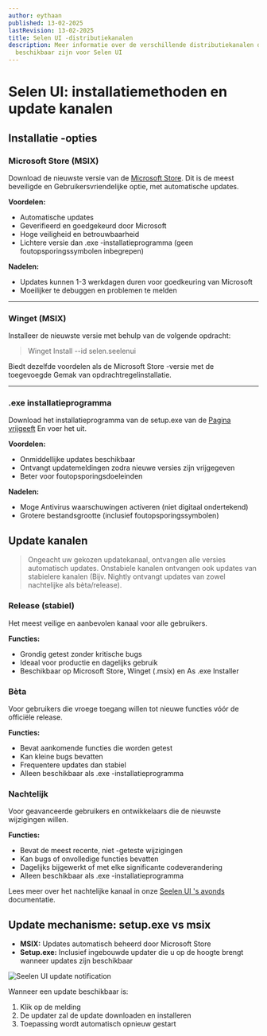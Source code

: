 ```yaml
---
author: eythaan
published: 13-02-2025
lastRevision: 13-02-2025
title: Selen UI -distributiekanalen
description: Meer informatie over de verschillende distributiekanalen die
  beschikbaar zijn voor Selen UI
---
```


# Selen UI: installatiemethoden en update kanalen

## Installatie -opties

### Microsoft Store (MSIX)

Download de nieuwste versie van de
[Microsoft Store](https://www.microsoft.com/store). Dit is de meest beveiligde
en Gebruikersvriendelijke optie, met automatische updates.

**Voordelen:**

- Automatische updates
- Geverifieerd en goedgekeurd door Microsoft
- Hoge veiligheid en betrouwbaarheid
- Lichtere versie dan .exe -installatieprogramma (geen foutopsporingssymbolen
  inbegrepen)

**Nadelen:**

- Updates kunnen 1-3 werkdagen duren voor goedkeuring van Microsoft
- Moeilijker te debuggen en problemen te melden

---

### Winget (MSIX)

Installeer de nieuwste versie met behulp van de volgende opdracht:

> Winget Install --id selen.seelenui

Biedt dezelfde voordelen als de Microsoft Store -versie met de toegevoegde Gemak
van opdrachtregelinstallatie.

---

### .exe installatieprogramma

Download het installatieprogramma van de setup.exe van de
[Pagina vrijgeeft](https://github.com/eythaann/Seelen-UI/releases) En voer het
uit.

**Voordelen:**

- Onmiddellijke updates beschikbaar
- Ontvangt updatemeldingen zodra nieuwe versies zijn vrijgegeven
- Beter voor foutopsporingsdoeleinden

**Nadelen:**

- Moge Antivirus waarschuwingen activeren (niet digitaal ondertekend)
- Grotere bestandsgrootte (inclusief foutopsporingssymbolen)

## Update kanalen

> Ongeacht uw gekozen updatekanaal, ontvangen alle versies automatisch updates.
> Onstabiele kanalen ontvangen ook updates van stabielere kanalen (Bijv. Nightly
> ontvangt updates van zowel nachtelijke als bèta/release).

### Release (stabiel)

Het meest veilige en aanbevolen kanaal voor alle gebruikers.

**Functies:**

- Grondig getest zonder kritische bugs
- Ideaal voor productie en dagelijks gebruik
- Beschikbaar op Microsoft Store, Winget (.msix) en As .exe Installer

### Bèta

Voor gebruikers die vroege toegang willen tot nieuwe functies vóór de officiële
release.

**Functies:**

- Bevat aankomende functies die worden getest
- Kan kleine bugs bevatten
- Frequentere updates dan stabiel
- Alleen beschikbaar als .exe -installatieprogramma

### Nachtelijk

Voor geavanceerde gebruikers en ontwikkelaars die de nieuwste wijzigingen
willen.

**Functies:**

- Bevat de meest recente, niet -geteste wijzigingen
- Kan bugs of onvolledige functies bevatten
- Dagelijks bijgewerkt of met elke significante codeverandering
- Alleen beschikbaar als .exe -installatieprogramma

Lees meer over het nachtelijke kanaal in onze
[Seelen UI 's avonds](https://seelen.io/blog/nightly) documentatie.

## Update mechanisme: setup.exe vs msix

- **MSIX:** Updates automatisch beheerd door Microsoft Store
- **Setup.exe:** Inclusief ingebouwde updater die u op de hoogte brengt wanneer
  updates zijn beschikbaar

![Seelen UI update notification](https://github.com/Seelen-Inc/slu-blog/blob/master/blog/seelen-ui-distribution-channels/image.png?raw=true)

Wanneer een update beschikbaar is:

1. Klik op de melding
2. De updater zal de update downloaden en installeren
3. Toepassing wordt automatisch opnieuw gestart
